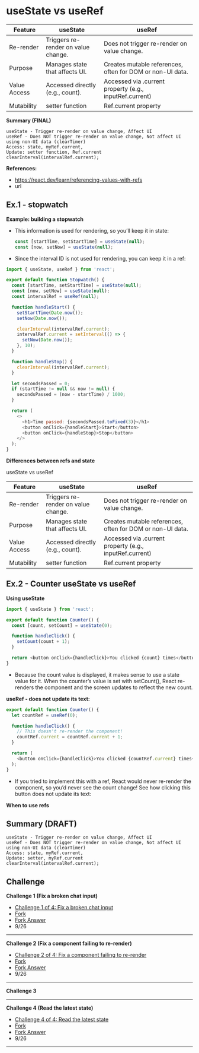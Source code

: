 # useState vs useRef

| Feature      | useState                            | useRef                                                    |
| ------------ | ----------------------------------- | --------------------------------------------------------- |
| Re-render    | Triggers re-render on value change. | Does not trigger re-render on value change.               |
| Purpose      | Manages state that affects UI.      | Creates mutable references, often for DOM or non-UI data. |
| Value Access | Accessed directly (e.g., count).    | Accessed via .current property (e.g., inputRef.current)   |
| Mutability   | setter function                     | Ref.current property                                      |

**Summary (FINAL)**

```text
useState - Trigger re-render on value change, Affect UI
useRef - Does NOT trigger re-render on value change, Not affect UI using non-UI data (clearTimer)
Access: state, myRef.current,
Update: setter function, Ref.current
clearInterval(intervalRef.current);
```

**References:**

- https://react.dev/learn/referencing-values-with-refs
- url

## Ex.1 - stopwatch

**Example: building a stopwatch**

- This information is used for rendering, so you’ll keep it in state:
  ```js
  const [startTime, setStartTime] = useState(null);
  const [now, setNow] = useState(null);
  ```
- Since the interval ID is not used for rendering, you can keep it in a ref:

```js
import { useState, useRef } from 'react';

export default function Stopwatch() {
  const [startTime, setStartTime] = useState(null);
  const [now, setNow] = useState(null);
  const intervalRef = useRef(null);

  function handleStart() {
    setStartTime(Date.now());
    setNow(Date.now());

    clearInterval(intervalRef.current);
    intervalRef.current = setInterval(() => {
      setNow(Date.now());
    }, 10);
  }

  function handleStop() {
    clearInterval(intervalRef.current);
  }

  let secondsPassed = 0;
  if (startTime != null && now != null) {
    secondsPassed = (now - startTime) / 1000;
  }

  return (
    <>
      <h1>Time passed: {secondsPassed.toFixed(3)}</h1>
      <button onClick={handleStart}>Start</button>
      <button onClick={handleStop}>Stop</button>
    </>
  );
}
```

**Differences between refs and state**

useState vs useRef

| Feature      | useState                            | useRef                                                    |
| ------------ | ----------------------------------- | --------------------------------------------------------- |
| Re-render    | Triggers re-render on value change. | Does not trigger re-render on value change.               |
| Purpose      | Manages state that affects UI.      | Creates mutable references, often for DOM or non-UI data. |
| Value Access | Accessed directly (e.g., count).    | Accessed via .current property (e.g., inputRef.current)   |
| Mutability   | setter function                     | Ref.current property                                      |

## Ex.2 - Counter useState vs useRef

**Using useState**

```js
import { useState } from 'react';

export default function Counter() {
  const [count, setCount] = useState(0);

  function handleClick() {
    setCount(count + 1);
  }

  return <button onClick={handleClick}>You clicked {count} times</button>;
}
```

- Because the count value is displayed, it makes sense to use a state value for it. When the counter’s value is set with setCount(), React re-renders the component and the screen updates to reflect the new count.

**useRef - does not update its text:**

```js
export default function Counter() {
  let countRef = useRef(0);

  function handleClick() {
    // This doesn't re-render the component!
    countRef.current = countRef.current + 1;
  }

  return (
    <button onClick={handleClick}>You clicked {countRef.current} times</button>
  );
}
```

- If you tried to implement this with a ref, React would never re-render the component, so you’d never see the count change! See how clicking this button does not update its text:

**When to use refs**

## Summary (DRAFT)

```text
useState - Trigger re-render on value change, Affect UI
useRef - Does NOT trigger re-render on value change, Not affect UI using non-UI data (clearTimer)
Access: state, myRef.current,
Update: setter, myRef.current
clearInterval(intervalRef.current);

```

## Challenge

**Challenge 1 (Fix a broken chat input)**

- [Challenge 1 of 4: Fix a broken chat input](https://react.dev/learn/referencing-values-with-refs#fix-a-broken-chat-input)
- [Fork](https://codesandbox.io/p/sandbox/hfpc36?file=%2Fsrc%2FApp.js)
- [Fork Answer](https://codesandbox.io/p/sandbox/w494g9?file=%2Fsrc%2FApp.js)
- 9/26

<hr />

**Challenge 2 (Fix a component failing to re-render)**

- [Challenge 2 of 4: Fix a component failing to re-render](https://react.dev/learn/referencing-values-with-refs#fix-a-component-failing-to-re-render)
- [Fork](https://codesandbox.io/p/sandbox/7z2dwh?file=%2Fsrc%2FApp.js)
- [Fork Answer](https://codesandbox.io/p/sandbox/xvc23k?file=%2Fsrc%2FApp.js)
- 9/26

<hr />

**Challenge 3**

<hr />

**Challenge 4 (Read the latest state)**

- [Challenge 4 of 4: Read the latest state](https://react.dev/learn/referencing-values-with-refs#read-the-latest-state)
- [Fork](https://codesandbox.io/p/sandbox/rjcw89?file=%2Fsrc%2FApp.js)
- [Fork Answer](https://codesandbox.io/p/sandbox/cr92vn?file=%2Fsrc%2FApp.js)
- 9/26

<hr />
